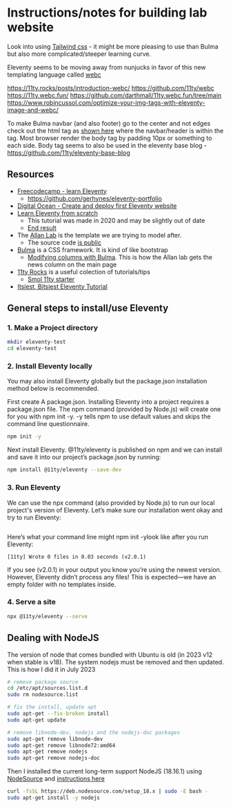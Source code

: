 # Instructions/notes for building lab website

Look into using [Tailwind css](https://tailwindcss.com/) - it might be more pleasing to use than Bulma but also more complicated/steeper learning curve.

Eleventy seems to be moving away from nunjucks in favor of this new templating language called [webc](https://www.11ty.dev/docs/languages/webc/)

https://11ty.rocks/posts/introduction-webc/
https://github.com/11ty/webc
https://11ty.webc.fun/
https://github.com/darthmall/11ty.webc.fun/tree/main
https://www.robincussol.com/optimize-your-img-tags-with-eleventy-image-and-webc/

To make Bulma navbar (and also footer) go to the center and not edges check out the <body> html tag as [shown here](https://github.com/mpa139/allanlab/blob/gh-pages/_layouts/default.html) where the navbar/header is within the <body> tag. Most browser render the body tag by padding 10px or something to each side. Body tag seems to also be used in the eleventy base blog - https://github.com/11ty/eleventy-base-blog


## Resources
- [Freecodecamp - learn Eleventy](https://www.freecodecamp.org/news/learn-eleventy/)
  - https://github.com/gerhynes/eleventy-portfolio
- [Digital Ocean - Create and deploy first Eleventy website](https://www.digitalocean.com/community/tutorials/how-to-create-and-deploy-your-first-eleventy-website)
- [Learn Eleventy from scratch](https://learneleventyfromscratch.com/)
  - This tutorial was made in 2020 and may be slightly out of date
  - [End result](https://issue33.com/)
- The [Allan Lab](http://www.allanlab.org/) is the template we are trying to model after.
  - The source code [is public](https://github.com/mpa139/allanlab)
- [Bulma](https://bulma.io/) is a CSS framework. It is kind of like bootstrap
  - [Modifying columns with Bulma](https://bulma.io/documentation/columns/sizes/). This is how the Allan lab gets the news column on the main page
- [11ty Rocks](https://11ty.rocks/) is a useful colection of tutorials/tips
  - [Smol 11ty starter](https://smol-11ty-starter.netlify.app/)
- [Itsiest, Bitsiest Eleventy Tutorial](https://sia.codes/posts/itsiest-bitsiest-eleventy-tutorial/)

## General steps to install/use Eleventy

### 1. Make a Project directory

```sh
mkdir eleventy-test
cd eleventy-test
```

### 2. Install Eleventy locally
You may also install Eleventy globally but the package.json installation method below is recommended.

First create A package.json. Installing Eleventy into a project requires a package.json file. The npm command (provided by Node.js) will create one for you with npm init -y. -y tells npm to use default values and skips the command line questionnaire.

```sh
npm init -y
```

Next install Eleventy. @11ty/eleventy is published on npm and we can install and save it into our project’s package.json by running:

```sh
npm install @11ty/eleventy --save-dev
```

### 3. Run Eleventy 
We can use the npx command (also provided by Node.js) to run our local project's version of Eleventy. Let’s make sure our installation went okay and try to run Eleventy:

```sh

```

Here’s what your command line might npm init -ylook like after you run Eleventy:
```
[11ty] Wrote 0 files in 0.03 seconds (v2.0.1)
```

If you see (v2.0.1) in your output you know you’re using the newest version. However, Eleventy didn’t process any files! This is expected—we have an empty folder with no templates inside.

### 4. Serve a site

```sh
npx @11ty/eleventy --serve
```

## Dealing with NodeJS
The version of node that comes bundled with Ubuntu is old (in 2023 v12 when stable is v18). The system nodejs must be removed and then updated. This is how I did it in July 2023

```sh
# remove package source
cd /etc/apt/sources.list.d 
sudo rm nodesource.list

# fix the install, update apt
sudo apt-get --fix-broken install
sudo apt-get update

# remove libnode-dev, nodejs and the nodejs-doc packages
sudo apt-get remove libnode-dev
sudo apt-get remove libnode72:amd64
sudo apt-get remove nodejs
sudo apt-get remove nodejs-doc
```

Then I installed the current long-term support NodeJS (18.16.1) using [NodeSource](https://nodesource.com/) and [instructions here](https://github.com/nodesource/distributions#using-ubuntu-2)

```sh
curl -fsSL https://deb.nodesource.com/setup_18.x | sudo -E bash -
sudo apt-get install -y nodejs
```
